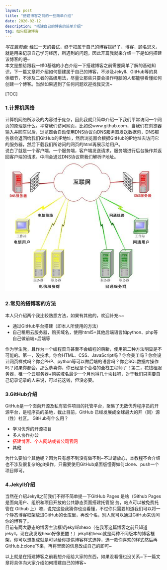 ```yaml
---
layout: post
title: "搭建博客之前的一些简单介绍"
date: 2020-02-12 
description: "搭建自己的博客的简单介绍"
tag: 如何搭建博客 
---   
```

*写在最前面:*
经过一天的尝试，终于把属于自己的博客搭好了，博客，顾名思义，就是用来记录自己学习经历，所遇到的问题，因此开篇我就来介绍一下是如何搭建该博客的吧~  
本文是想给跟我一样0基础的小白介绍一下搭建博客之前需要简单了解的基础知识，下一篇文章将介绍如何搭建属于自己的博客，不涉及Jekyll、GitHub等的具体细节，不涉及二者的高级用法，尽量让那些只要会操作电脑的人都能够看懂如何创建一个博客。当然如果遇到了任何问题欢迎找我交流~

[TOC]

### 1.计算机网络
计算机网络所涉及的内容过于庞杂，因此我就只简单介绍一下我们平常访问一个网页的原理是什么。平常我们访问网页，比如说www.github.com，当我们在浏览器输入并回车以后，浏览器会自动使用DNS协议向DNS服务器发送数据包，DNS服务器会返回给我们GitHub的IP地址，然后浏览器会根据GitHub的IP地址去访问它的服务器，然后下载我们所访问的网页的html再展示给用户。  
说白了就是一个客户端，一个服务端，客户端发送请求，服务端进行后台操作并返回客户端的请求。中间会通过DNS协议帮我们解析IP地址。  
![alt text](/images/posts/computerinternet.jpg "计算机网络")

### 2.常见的搭博客的方法
本人只介绍两个我比较熟悉方法，如果有其他的，欢迎补充~~  
* 通过GitHub平台搭建（即本人所使用的方法）
* 自己租用云服务器，购买域名，使用html5+其他后端语言如python、php等自己做前端+后端等 

作为学生党，且作为一个编程菜鸟甚至不会编程的萌新，使用第二种方法明显是不可能的。第一，没技术。你会HTML、CSS、JavaScript吗？你会美工吗？你会设计网页样式吗？你会PHP、python等可以做后端的语言吗？你会SQL数据库操作吗？如果你都会，那么恭喜你，你已经是个合格的全栈工程师了！第二，花钱租服务器，租一个云服务器+购买域名最少一个月也得几十块钱吧，对于我们只需要自己记录记录的人来说，可以花这钱，但没必要。

### 3.GitHub介绍
GitHub是一个面向开源及私有软件项目的托管平台，聚集了无数优秀程序员的开源平台，是程序员的圣地，截止目前，GitHub 已经发展成全球最大的开（同）源（性）社区。
GitHub有什么用？
+ 学习优秀的开源项目
+ 多人协作办公
+ <font color=#ff0000 >搭建博客、个人网站或者公司官网</font>
+ 其他

为什么要加个其他呢？因为只有想不到没有做不到~不过请放心，本教程不会介绍也不涉及很复杂的git操作，只需要使用GitHub桌面版懂得如何clone、push一个项目即可。

### 4.Jekyll介绍
当然在介绍Jekyll之前我们不得不简单提一下GitHub Pages 是啥（Github Pages 是面向用户、组织和项目开放的公共静态页面搭建托管服 务，站点可以被免费托管在 Github 上）嗯，说完这些我猜你也没看懂，不过你只需要知道我们可以将一个静态博客框架放进GitHub的仓库里，再改个名，别人就可以通过GitHub来访问你的博客了。  
目前有两大静态的博客主流框架jekyll和hexo（在我写这篇博客之前只知道jekyll，现在我发现hexo好像更酷！）jekyll和hexo就是两种不同版本的博客框架，你可以想象成就是可以给你提供博客样式选择，选一款你喜欢的样式然后再GitHub上clone下来，再将里面的信息改成自己的即可~


以上就是在搭建博客之前我想介绍给大家的东西，如果没看懂也没关系~下一篇文章将具体向大家介绍如何搭建自己的博客~
